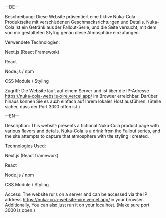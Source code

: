 --DE--

Beschreibung:
Diese Website präsentiert eine fiktive Nuka-Cola Produktseite mit verschiedenen Geschmacksrichtungen und Details. 
Nuka-Cola ist ein Getränk aus der Fallout-Serie, und die Seite versucht, mit dem von mir gestalteten Styling genau diese Atmosphäre einzufangen.

Verwendete Technologien:

Next.js (React Framework)

React

Node.js / npm

CSS Module / Styling

Zugriff:
Die Website läuft auf einem Server und ist über die IP-Adresse https://nuka-cola-website-xire.vercel.app/ im Browser erreichbar. Darüber hinaus können Sie es auch einfach auf Ihrem lokalen Host ausführen.
(Stelle sicher, dass der Port 3000 offen ist.)


--EN--

Description:
This website presents a fictional Nuka-Cola product page with various flavors and details.
Nuka-Cola is a drink from the Fallout series, and the site attempts to capture that atmosphere with the styling I created.

Technologies Used:

Next.js (React framework)

React

Node.js / npm

CSS Module / Styling

Access:
The website runs on a server and can be accessed via the IP address https://nuka-cola-website-xire.vercel.app/ in your browser. Additionally, You can also just run it on your localhost.
(Make sure port 3000 is open.)
